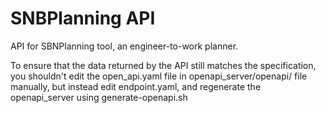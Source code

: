 # SNBPlanning API

API for SBNPlanning tool, an engineer-to-work planner.

To ensure that the data returned by the API still matches the specification, you shouldn't  edit the open_api.yaml file in openapi_server/openapi/ file manually, but instead edit endpoint.yaml, and regenerate the openapi_server using generate-openapi.sh


